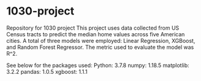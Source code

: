 # 1030-project
Repository for 1030 project
This project uses data collected from US Census tracts to predict the median home values across five American cities. A total of three models were employed: Linear Regression, XGBoost, and Random Forest Regressor. The metric used to evaluate the model was R^2.

See below for the packages used:
Python: 3.7.8
numpy: 1.18.5
matplotlib: 3.2.2
pandas: 1.0.5
xgboost: 1.1.1
